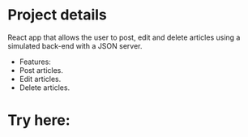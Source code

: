 # Project details
 React app that allows the user to post, edit and delete articles using a simulated back-end with a JSON server.
 
 * Features:
  * Post articles.
  * Edit articles.
  * Delete articles.

# Try here:

